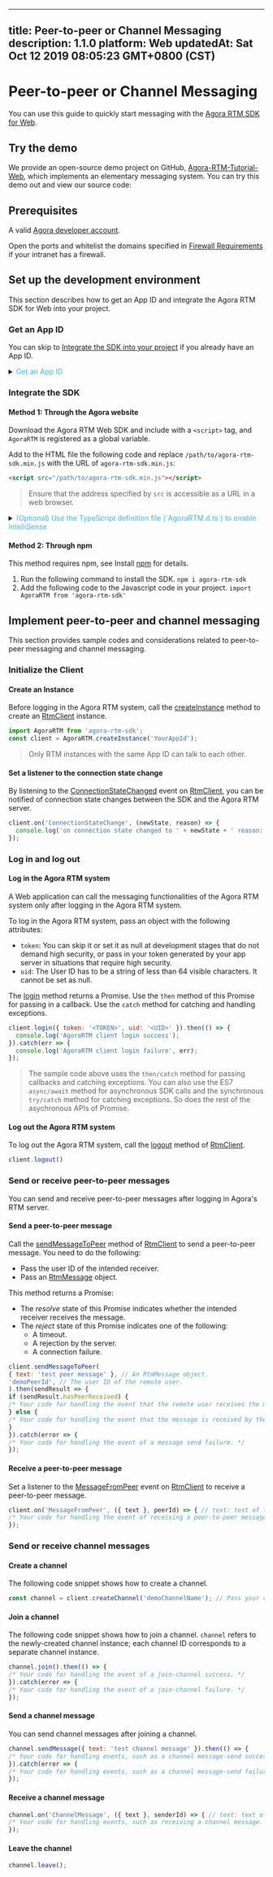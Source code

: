
---
title: Peer-to-peer or Channel Messaging
description: 1.1.0
platform: Web
updatedAt: Sat Oct 12 2019 08:05:23 GMT+0800 (CST)
---
# Peer-to-peer or Channel Messaging
You can use this guide to quickly start messaging with the [Agora RTM SDK for Web](https://docs.agora.io/en/Real-time-Messaging/downloads). 

## Try the demo

We provide an open-source demo project on GitHub, [Agora-RTM-Tutorial-Web](https://github.com/AgoraIO/RTM/tree/master/Agora-RTM-Tutorial-Web), which implements an elementary messaging system. You can try this demo out and view our source code:


## Prerequisites

A valid [Agora developer account](https://sso.agora.io/login/).


<div class="alert note">Open the ports and whitelist the domains specified in <a href="https://docs.agora.io/cn/Agora%20Platform/firewall?platform=All%20Platforms">Firewall Requirements</a> if your intranet has a firewall.</div> 

<a name="setup"></a>

## Set up the development environment

This section describes how to get an App ID and integrate the Agora RTM SDK for Web into your project.

### <a name="appid"></a>Get an App ID

You can skip to [Integrate the SDK into your project](#integrate) if you already have an App ID. 

<details>
	<summary><font color="#3ab7f8">Get an App ID</font></summary>
	
1. Sign up for a developer account at [Agora Dashboard](https://dashboard.agora.io/). See [Sign in and Sign up](../../en/Real-time-Messaging/sign_in_and_sign_up.md).

2. Click **Get Started** under **Projects**.

	![](https://web-cdn.agora.io/docs-files/1563523371446)

3. Input your project name in the pop-up window and click **Create**. Follow the on-screen instructions to get to know the basic steps to start a video call. Once the project is created, you can find it under **Projects**.

	![](https://web-cdn.agora.io/docs-files/1563523478084)
	
4. Click the **Edit** button behind the new project, or the **Project Management** button ![](https://web-cdn.agora.io/docs-files/1551254998344) in the left navigation menu to go to the **Project Management** page.

 ![](https://web-cdn.agora.io/docs-files/1563523678240)

5. On the **Project Management** panel, find the **App ID** of your project.

 ![](https://web-cdn.agora.io/docs-files/1563523737158)
</details>



### <a name="integrate"></a> Integrate the SDK

#### Method 1: Through the Agora website

Download the Agora RTM Web SDK and include with a `<script>` tag, and `AgoraRTM` is registered as a global variable.

Add to the HTML file the following code and replace `/path/to/agora-rtm-sdk.min.js` with the URL of `agora-rtm-sdk.min.js`:

```html
<script src="/path/to/agora-rtm-sdk.min.js"></script>
```

> Ensure that the address specified by `src` is accessible as a URL in a web browser.

<details>
	<summary><font color="#3ab7f8">(Optional) Use the TypeScript definition file (`AgoraRTM.d.ts`) to enable IntelliSense</font></summary>

After getting the global `AgoraRTM` object using Direct `<script>` Include, you can use it in the rest of your JavaScript code, but you cannot enable IntelliSense.
To enable IntelliSense, add the following annotation at the beginning of the JavaScript and replace `path/to/AgoraRTM.d.ts` with the actual directory holding the `AgoraRTM.d.ts` file:

```JavaScript
/// <reference path="path/to/AgoraRTM.d.ts" />
```

</details>
	
#### Method 2: Through npm

This method requires npm, see Install [npm](https://www.npmjs.com/get-npm) for details.

1. Run the following command to install the SDK.
`npm i agora-rtm-sdk`
2. Add the following code to the Javascript code in your project.
`import AgoraRTM from 'agora-rtm-sdk'`

## Implement peer-to-peer and channel messaging

This section provides sample codes and considerations related to peer-to-peer messaging and channel messaging. 

### Initialize the Client

#### Create an Instance

Before logging in the Agora RTM system, call the [createInstance](https://docs.agora.io/en/Real-time-Messaging/API%20Reference/RTM_web/modules/agorartm.html#createinstance) method to create an [RtmClient](https://docs.agora.io/en/Real-time-Messaging/API%20Reference/RTM_web/classes/rtmclient.html) instance.

```JavaScript
import AgoraRTM from 'agora-rtm-sdk';
const client = AgoraRTM.createInstance('YourAppId'); 
```
> Only RTM instances with the same App ID can talk to each other.

#### Set a listener to the connection state change 

By listening to the [ConnectionStateChanged](https://docs.agora.io/en/Real-time-Messaging/API%20Reference/RTM_web/interfaces/rtmclientevents.html#connectionstatechange) event on [RtmClient](https://docs.agora.io/en/Real-time-Messaging/API%20Reference/RTM_web/classes/rtmclient.html), you can be notified of connection state changes between the SDK and the Agora RTM server. 

```JavaScript
client.on('ConnectionStateChange', (newState, reason) => {
  console.log('on connection state changed to ' + newState + ' reason: ' + reason);
});
```

### Log in and log out

#### Log in the Agora RTM system

A Web application can call the messaging functionalities of the Agora RTM system only after logging in the Agora RTM system.

To log in the Agora RTM system, pass an object with the following attributes:
- `token`: You can skip it or set it as null at development stages that do not demand high security, or pass in your token generated by your app server in situations that require high security. 
- `uid`: The User ID has to be a string of less than 64 visible characters. It cannot be set as null. 

The [login](https://docs.agora.io/en/Real-time-Messaging/API%20Reference/RTM_web/classes/rtmclient.html#login) method returns a Promise. Use the `then` method of this Promise for passing in a callback. Use the `catch` method for catching and handling exceptions. 

```JavaScript
client.login({ token: '<TOKEN>', uid: '<UID>' }).then(() => {
  console.log('AgoraRTM client login success');
}).catch(err => {
  console.log('AgoraRTM client login failure', err);
});
```

> The sample code above uses the `then/catch` method for passing callbacks and catching exceptions. 
> You can also use the ES7 `async/await` method for asynchronous SDK calls and the synchronous `try/catch` method for catching exceptions.  So does the rest of the asychronous APIs of Promise. 

#### Log out the Agora RTM system

To log out the Agora RTM system, call the [logout](https://docs.agora.io/en/Real-time-Messaging/API%20Reference/RTM_web/classes/rtmclient.html#logout) method of [RtmClient](https://docs.agora.io/en/Real-time-Messaging/API%20Reference/RTM_web/classes/rtmclient.html).

```JavaScript
client.logout()
```



### Send or receive peer-to-peer messages

You can send and receive peer-to-peer messages after logging in Agora's RTM server.

#### Send a peer-to-peer message

Call the [sendMessageToPeer](https://docs.agora.io/en/Real-time-Messaging/API%20Reference/RTM_web/classes/rtmclient.html#sendmessagetopeer) method of [RtmClient](https://docs.agora.io/en/Real-time-Messaging/API%20Reference/RTM_web/classes/rtmclient.html) to send a peer-to-peer message. You need to do the following:

- Pass the user ID of the intended receiver.
- Pass an [RtmMessage](https://docs.agora.io/en/Real-time-Messaging/API%20Reference/RTM_web/interfaces/rtmmessage.html) object.

This method returns a Promise:

- The *resolve* state of this Promise indicates whether the intended receiver receives the message.
- The *reject* state of this Promise indicates one of the following:
     - A timeout.
     - A rejection by the server.
     - A connection failure.

```JavaScript
client.sendMessageToPeer(
{ text: 'test peer message' }, // An RtmMessage object.
'demoPeerId', // The user ID of the remote user.
).then(sendResult => {
if (sendResult.hasPeerReceived) {
/* Your code for handling the event that the remote user receives the message. */
} else {
/* Your code for handling the event that the message is received by the server but the remote user cannot be reached. */
}
}).catch(error => {
/* Your code for handling the event of a message send failure. */
});
```

#### Receive a peer-to-peer message

Set a listener to the [MessageFromPeer](https://docs.agora.io/en/Real-time-Messaging/API%20Reference/RTM_web/interfaces/rtmclientevents.html#messagefrompeer) event on [RtmClient](https://docs.agora.io/en/Real-time-Messaging/API%20Reference/RTM_web/classes/rtmclient.html) to receive a peer-to-peer message.

```JavaScript
client.on('MessageFromPeer', ({ text }, peerId) => { // text: text of the received message; peerId: User ID of the sender.
/* Your code for handling the event of receiving a peer-to-peer message. */
});
```

### Send or receive channel messages

#### Create a channel

The following code snippet shows how to create a channel.

```JavaScript
const channel = client.createChannel('demoChannelName'); // Pass your channel ID here.
```

#### Join a channel

The following code snippet shows how to join a channel. `channel` refers to the newly-created channel instance; each channel ID corresponds to a separate channel instance. 

```JavaScript
channel.join().then(() => {
/* Your code for handling the event of a join-channel success. */
}).catch(error => {
/* Your code for handling the event of a join-channel failure. */
});
```

#### Send a channel message

You can send channel messages after joining a channel.

```JavaScript
channel.sendMessage({ text: 'test channel message' }).then(() => {
/* Your code for handling events, such as a channel message-send success. */
}).catch(error => {
/* Your code for handling events, such as a channel message-send failure. */
});
```

#### Receive a channel message

```JavaScript
channel.on('ChannelMessage', ({ text }, senderId) => { // text: text of the received channel message; senderId: user ID of the sender.
/* Your code for handling events, such as receiving a channel message. */
});
```


#### Leave the channel

```JavaScript
channel.leave();
```


